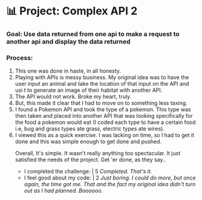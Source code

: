 # 📊 Project: Complex API 2

### Goal: Use data returned from one api to make a request to another api and display the data returned

### Process:

<ol>
  <li>This one was done in haste, in all honesty.</li>
  <li>Playing with APIs is messy business.  My original idea was to have the user input an animal and take the location of that input on the API and usi t to generate an image of their habitat with another API.</li>
  <li>The API would not work.  Broke my heart, truly.</li>
   <li>But, this made it clear that I had to move on to something less taxing.</li>
  <li>I found a Pokemon API and took the type of a pokemon.  This type was then taken and placed into another API that was looking specifically for the food a pokemon would eat (I coded each type to have a certain food i.e, bug and grass types ate grass, electric types ate wires).</li>
  <li>I viewed this as a quick exercise.  I was lacking on time, so I had to get it done and this was simple enough to get done and pushed.</li> 

<p>Overall, It's simple.  It wasn't really anything too spectacular.  It just satisfied the needs of the project.  Get 'er done, as they say..</p>

<ul>
  <li>I completed the challenge: | 5 <em>Completed.  That's it.</em></li>
  <li>I feel good about my code: | 2 <em>Just boring.  I could do more, but once again, the time got me.  That and the fact my original idea didn't turn out as I had planned.  Boooooo.</em></li>
</ul>

